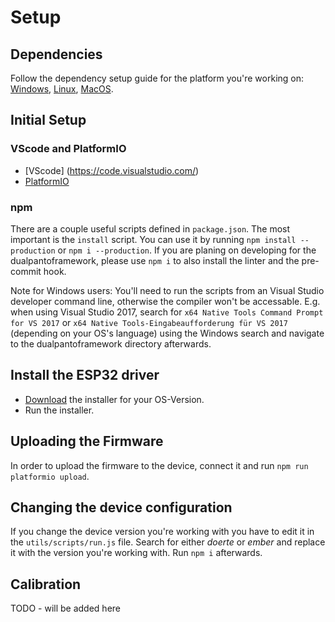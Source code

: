 # Setup

## Dependencies

Follow the dependency setup guide for the platform you're working on: [Windows](windows.md), [Linux](linux.md), [MacOS](macos.md).

## Initial Setup

### VScode and PlatformIO
 - [VScode] (https://code.visualstudio.com/)
 - [PlatformIO](https://platformio.org/platformio-ide)

### npm
There are a couple useful scripts defined in `package.json`. The most important is the `install` script. You can use it by running `npm install --production` or `npm i --production`. If you are planing on developing for the dualpantoframework, please use `npm i` to also install the linter and the pre-commit hook.

Note for Windows users: You'll need to run the scripts from an Visual Studio developer command line, otherwise the compiler won't be accessable. E.g. when using Visual Studio 2017, search for `x64 Native Tools Command Prompt for VS 2017` or `x64 Native Tools-Eingabeaufforderung für VS 2017` (depending on your OS's language) using the Windows search and navigate to the dualpantoframework directory afterwards.

## Install the ESP32 driver

- [Download](https://www.silabs.com/products/development-tools/software/usb-to-uart-bridge-vcp-drivers) the installer for your OS-Version.
- Run the installer.

## Uploading the Firmware

In order to upload the firmware to the device, connect it and run `npm run platformio upload`.

## Changing the device configuration 

If you change the device version you're working with you have to edit it in the `utils/scripts/run.js` file. Search for either *doerte* or *ember* and replace it with the version you're working with. Run `npm i` afterwards.

## Calibration

TODO - will be added here
